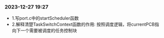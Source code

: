 ### 2023-12-27 19:27
  - 1.写port.c中的startScheduler函数
  - 2.解释清楚TaskSwitchContext函数的作用: 按照调度逻辑，将currentPCB指向下一个需要被调度的任务控制块
